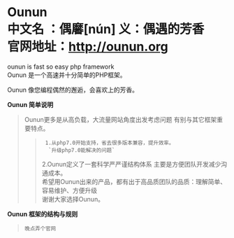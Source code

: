 **Ounun** <br /> 
中文名  ：偶黁[nún] 义：偶遇的芳香 <br /> 
官网地址：http://ounun.org<br />
=====

ounun is fast so easy php framework <br /> 
Ounun 是一个高速并十分简单的PHP框架。   <br /> 
   
Ounun 像您编程偶然的邂逅，会喜欢上的芳香。<br />


**Ounun 简单说明**<br />
>	Ounun更多是从高负载，大流量网站角度出发考虑问题
>	有别与其它框架重要特点。
>>		1.从php7.0开始支持，省去很多版本兼容，提升效率。
>>       `升级php7.0能解决的问题`
>> 	2.Ounun定义了一套科学严严谨结构体系
>  主要是方便团队开发减少沟通成本。<br />
>  希望用Ounun出来的产品，都有出于高品质团队的品质：理解简单、容易维护、方便升级<br />
> 谢谢大家选择Ounun。 

**Ounun 框架的结构与规则**<br />
> `晚点弄个官网`
